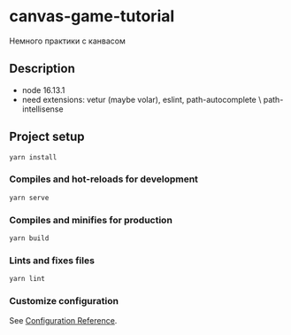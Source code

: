 # canvas-game-tutorial
  Немного практики с канвасом

## Description
  - node 16.13.1
  - need extensions: vetur (maybe volar), eslint, path-autocomplete \ path-intellisense

## Project setup
```
yarn install
```

### Compiles and hot-reloads for development
```
yarn serve
```

### Compiles and minifies for production
```
yarn build
```

### Lints and fixes files
```
yarn lint
```

### Customize configuration
See [Configuration Reference](https://cli.vuejs.org/config/).
